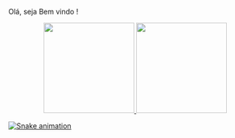 Olá, seja Bem vindo !

<div align="center">
  <a href="https://github.com/AntonioWilliam">
  <img height="180em" src="https://github-readme-stats.vercel.app/api?username=AntonioWilliam&show_icons=true&theme=merko&include_all_commits=true&count_private=true"/>
  <img height="180em" src="https://github-readme-stats.vercel.app/api/top-langs/?username=AntonioWilliam&layout=compact&langs_count=7&theme=merko"/>
</div>
  
  ![Snake animation]([https://github.com/AntonioWilliam/AntonioWilliam/blob/output/github-contribution-grid-snake.svg])
